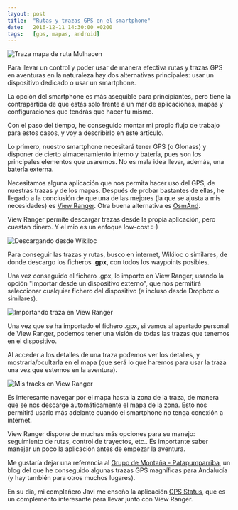 ```yaml
---
layout: post
title:  "Rutas y trazas GPS en el smartphone"
date:   2016-12-11 14:30:00 +0200
tags:	[gps, mapas, android]
---
```


![Traza mapa de ruta Mulhacen][traza_mulhacen]

Para llevar un control y poder usar de manera efectiva rutas y trazas GPS
en aventuras en la naturaleza hay dos alternativas principales: usar un
dispositivo dedicado o usar un smartphone.

La opción del smartphone es más asequible para principiantes, pero tiene la
contrapartida de que estás solo frente a un mar de aplicaciones, mapas y
configuraciones que tendrás que hacer tu mismo.

Con el paso del tiempo, he conseguido montar mi propio flujo de trabajo para
estos casos, y voy a describirlo en este artículo.

<!--more-->

Lo primero, nuestro smartphone necesitará tener GPS (o Glonass) y disponer de
cierto almacenamiento interno y batería, pues son los principales elementos
que usaremos. No es mala idea llevar, además, una batería externa.

Necesitamos alguna aplicación que nos permita hacer uso del
GPS, de nuestras trazas y de los mapas.
Después de probar bastantes de ellas, he llegado a la conclusión de que una de
las mejores (la que se ajusta a mis necesidades) es
[View Ranger][play_viewranger]. Otra buena alternativa es
[OsmAnd][play_osmand].

View Ranger permite descargar trazas desde la propia aplicación, pero cuestan
dinero. Y el mio es un enfoque low-cost :-)

![Descargando desde Wikiloc][descarga]

Para conseguir las trazas y rutas, busco en internet, Wikiloc o similares,
de donde descargo los ficheros **.gpx**, con todos los waypoints posibles.

Una vez conseguido el fichero .gpx, lo importo en View Ranger, usando la opción
"Importar desde un dispositivo externo", que nos permitirá seleccionar
cualquier fichero del dispositivo (e incluso desde Dropbox o similares).

![Importando traza en View Ranger][viewranger_import]

Una vez que se ha importado el fichero .gpx, si vamos al apartado personal de
View Ranger, podemos tener una visión de todas las trazas que tenemos en el
dispositivo.

Al acceder a los detalles de una traza podemos ver los detalles, y
mostrarla/ocultarla en el mapa (que será lo que haremos para usar la traza una
vez que estemos en la aventura).

![Mis tracks en View Ranger][viewranger_tracks]

Es interesante navegar por el mapa hasta la zona de la traza, de manera que se
nos descarge automáticamente el mapa de la zona. Esto nos permitirá usarlo
más adelante cuando el smartphone no tenga conexión a internet.

View Ranger dispone de muchas más opciones para su manejo: seguimiento de
rutas, control de trayectos, etc.. Es importante saber manejar un poco la
aplicación antes de empezar la aventura.

Me gustaría dejar una referencia al
[Grupo de Montaña - Patapumparriba][gmpatapumparriba], un blog del que he
conseguido algunas trazas GPS magníficas para Andalucía (y hay también
para otros muchos lugares).

En su dia, mi complañero Javi me enseño la aplicación
[GPS Status][play_gpsstatus], que es un complemento interesante para llevar
junto con View Ranger.

[traza_mulhacen]:		{{site.url}}/assets/traza_mulhacen.png
[play_osmand]:			https://play.google.com/store/apps/details?id=net.osmand
[play_viewranger]:		https://play.google.com/store/apps/details?id=com.augmentra.viewranger.android
[descarga]:			{{site.url}}/assets/descarga_wikiloc.png
[viewranger_import]:		{{site.url}}/assets/viewranger_import.png
[viewranger_tracks]:		{{site.url}}/assets/viewranger_tracks.png
[gmpatapumparriba]:		http://gmpatapumparriba.blogspot.com.es/
[play_gpsstatus]:		https://play.google.com/store/apps/details?id=com.eclipsim.gpsstatus2
